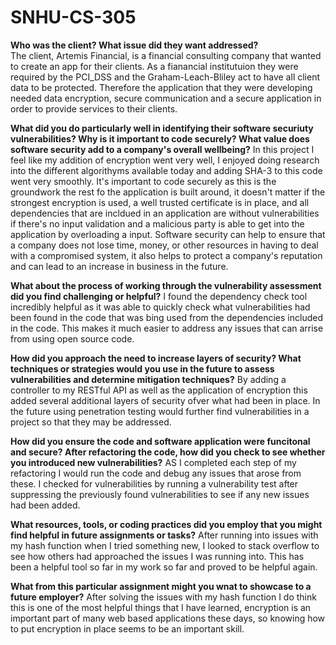 # SNHU-CS-305

**Who was the client? What issue did they want addressed?**<br />
The client, Artemis Financial, is a financial consulting company that wanted to create an app for their clients. As a fianancial institutuion they were required by the PCI_DSS and the Graham-Leach-Bliley act to have all client data to be protected. Therefore the application that they were developing needed data encryption, secure communication and a secure application in order to provide services to their clients.

**What did you do particularly well in identifying their software securiuty vulnerabilities? Why is it important to code securely? What value does software security add to a company's overall wellbeing?**
In this project I feel like my addition of encryption went very well, I enjoyed doing research into the different algorithyms available today and adding SHA-3 to this code went very smoothly. It's important to code securely as this is the groundwork the rest fo the application is built around, it doesn't matter if the strongest encryption is used, a well trusted certificate is in place, and all dependencies that are incldued in an application are without vulnerabilities if there's no input validation and a malicious party is able to get into the application by overloading a input. Software security can help to ensure that a company does not lose time, money, or other resources in having to deal with a compromised system, it also helps to protect a company's reputation and can lead to an increase in business in the future.

**What about the process of working through the vulnerability assessment did you find challenging or helpful?**
I found the dependency check tool incredibly helpful as it was able to quickly check what vulnerabilities had been found in the code that was bing used from the dependencies included in the code. This makes it much easier to address any issues that can arrise from using open source code.

**How did you approach the need to increase layers of security? What techniques or strategies would you use in the future to assess vulnerabilities and determine mitigation techniques?**
By adding a controller to my RESTful API as well as the application of encryption this added several additional layers of security ofver what had been in place. In the future using penetration testing would further find vulnerabilities in a project so that they may be addressed.

**How did you ensure the code and software application were funcitonal and secure? After refactoring the code, how did you check to see whether you introduced new vulnerabilities?**
AS I completed each step of my refactoring I would run the code and debug any issues that arose from these. I checked for vulnerabilities by running a vulnerability test after suppressing the previously found vulnerabilities to see if any new issues had been added.

**What resources, tools, or coding practices did you employ that you might find helpful in future assignments or tasks?**
After running into issues with my hash function when I tried something new, I looked to stack overflow to see how others had approached the issues I was running into. This has been a helpful tool so far in my work so far and proved to be helpful again. 

**What from this particular assignment might you wnat to showcase to a future employer?**
After solving the issues with my hash function I do think this is one of the most helpful things that I have learned, encryption is an important part of many web based applications these days, so knowing how to put encryption in place seems to be an important skill.
